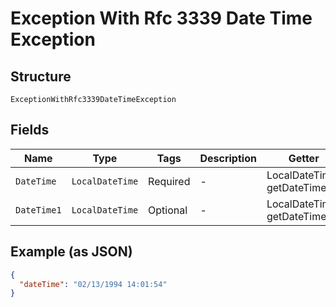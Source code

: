 
# Exception With Rfc 3339 Date Time Exception

## Structure

`ExceptionWithRfc3339DateTimeException`

## Fields

| Name | Type | Tags | Description | Getter | Setter |
|  --- | --- | --- | --- | --- | --- |
| `DateTime` | `LocalDateTime` | Required | - | LocalDateTime getDateTime() | setDateTime(LocalDateTime dateTime) |
| `DateTime1` | `LocalDateTime` | Optional | - | LocalDateTime getDateTime1() | setDateTime1(LocalDateTime dateTime1) |

## Example (as JSON)

```json
{
  "dateTime": "02/13/1994 14:01:54"
}
```

